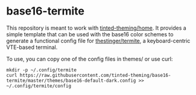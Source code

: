 # base16-termite

This repository is meant to work with
[tinted-theming/home](https://github.com/tinted-theming/home).
It provides a simple template that can be used with the base16 color schemes to
generate a functional config file for
[thestinger/termite](https://github.com/thestinger/termite),
a keyboard-centric VTE-based terminal.

To use, you can copy one of the config files in themes/ or use curl:

```
mkdir -p ~/.config/termite
curl https://raw.githubusercontent.com/tinted-theming/base16-termite/master/themes/base16-default-dark.config >> ~/.config/termite/config
```
